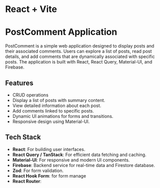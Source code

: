 # React + Vite
# PostComment Application

PostComment is a simple web application designed to display posts and their associated comments. Users can explore a list of posts, read post details, and add comments that are dynamically associated with specific posts. The application is built with React, React Query, Material-UI, and Firebase.

## **Features**
- CRUD operations 
- Display a list of posts with summary content.
- View detailed information about each post.
- Add comments linked to specific posts.
- Dynamic UI animations for forms and transitions.
- Responsive design using Material-UI.

## **Tech Stack**
- **React**: For building user interfaces.
- **React Query  / TanStack**: For efficient data fetching and caching.
- **Material-UI**: For responsive and modern UI components.
- **Firebase**: Backend service for real-time data and Firestore database.
- **Zod**: For form validation.
- **React Hook Form**: for form manage
- **React Router**: 
  





